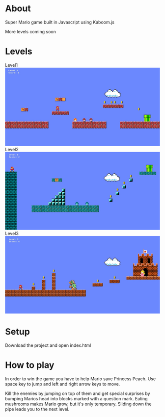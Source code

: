 # About

Super Mario game built in Javascript using Kaboom.js

More levels coming soon

# Levels

Level1
![Screenshot](gameplay_screenshots/level1.jpg)
Level2
![Screenshot](gameplay_screenshots/level2.jpg)
Level3 
![Screenshot](gameplay_screenshots/level3.jpg)

# Setup

Download the project and open index.html

# How to play

In order to win the game you have to help Mario save Princess Peach.
Use space key to jump and left and right arrow keys to move.

Kill the enemies by jumping on top of them and get special surprises by bumping Marios head into blocks marked with a question mark.
Eating mushrooms makes Mario grow, but it's only temporary.
Sliding down the pipe leads you to the next level.

